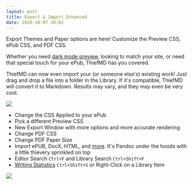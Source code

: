 ```yaml
---
layout: post
title: Export & Import Enhanced
date: 2020-10-07 20:03
---
```


Export Themes and Paper options are here! Customize the Preview CSS, ePub CSS, and PDF CSS.

Whether you need [dark mode preview](https://themes.thiefmd.com/2020/10/07/preview-inverted), looking to match your site, or need that special touch for your ePub, ThiefMD has you covered.

ThiefMD can now even import your (or someone else's) existing work! Just drag and drop a file into a folder in the Library. If it's compatible, ThiefMD will convert it to Markdown. Results may vary, and they may even be very cool.

<!-- more -->

![](/images/epub-export.png)

* Change the CSS Applied to your ePub
* Pick a different Preview CSS
* New Export Window with more options and more accurate rendering
* Change PDF CSS
* Change PDF Paper Size
* Import ePUB, DocX, HTML, and [more](https://pandoc.org). It's Pandoc under the hoods with a little thievery sprinkled on top
* Editor Search `Ctrl+F` and Library Search `Ctrl+Shift+F`
* [Writing Statistics](/deets/#writing-statistics) `Ctrl+Shift+S` or Right-Click on a Library Item

![](/images/import-epub.png)